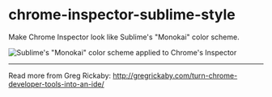 chrome-inspector-sublime-style
==============================

Make Chrome Inspector look like Sublime's "Monokai" color scheme.

![Sublime's "Monokai" color scheme applied to Chrome's Inspector](https://github.com/jtsternberg/chrome-inspector-sublime-style/raw/screenshots/st2-chrome-inspector-theme.png)

------------------------------------
Read more from Greg Rickaby: http://gregrickaby.com/turn-chrome-developer-tools-into-an-ide/
